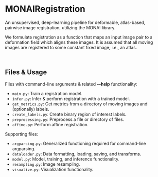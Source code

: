 # MONAIRegistration

An unsupervised, deep-learning pipeline for deformable, atlas-based, pairwise image registration, utilizing the MONAI library.

We formulate registration as a function that maps an input image pair to a deformation field which aligns these images. It is assumed that all moving images are registered to some constant fixed image, i.e., an atlas.


&nbsp;


## Files &amp; Usage


Files with command-line arguments &amp; related **--help** functionality:

- `main.py`: Train a registration model.
- `infer.py`: Infer &amp; perform registration with a trained model.
- `get_metrics.py`: Get metrics from a directory of moving images and (optionally) labels.
- `create_labels.py`: Create binary region of interest labels.
- `preprocessing.py`: Preprocess a file or directory of files.
- `affine.py`: Perform affine registration.

Supporting files:
- `argparsing.py`: Generalized functioning required for command-line argparsing.
- `dataloader.py`: Data formatting, loading, saving, and transforms.
- `model.py`: Model, training, and inference functionality.
- `resampling.py`: Image resampling.
- `visualize.py`: Visualization functionality.